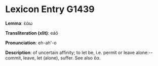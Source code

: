 # Lexicon Entry G1439

**Lemma**: ἐάω

**Transliteration (xlit)**: eáō

**Pronunciation**: eh-ah'-o

**Description**:
of uncertain affinity; to let be, i.e. permit or leave alone:--commit, leave, let (alone), suffer. See also ἔα.
